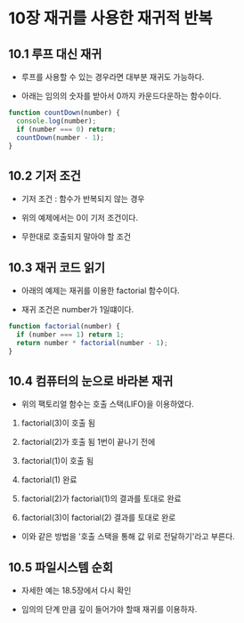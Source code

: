# 10장 재귀를 사용한 재귀적 반복

## 10.1 루프 대신 재귀

- 루프를 사용할 수 있는 경우라면 대부분 재귀도 가능하다.

- 아래는 임의의 숫자를 받아서 0까지 카운드다운하는 함수이다.

```js
function countDown(number) {
  console.log(number);
  if (number === 0) return;
  countDown(number - 1);
}
```

## 10.2 기저 조건

- 기저 조건 : 함수가 반복되지 않는 경우

- 위의 예제에서는 0이 기저 조건이다.

- 무한대로 호출되지 말아야 할 조건

## 10.3 재귀 코드 읽기

- 아래의 예제는 재귀를 이용한 factorial 함수이다.

- 재귀 조건은 number가 1일떄이다.

```js
function factorial(number) {
  if (number === 1) return 1;
  return number * factorial(number - 1);
}
```

## 10.4 컴퓨터의 눈으로 바라본 재귀

- 위의 팩토리얼 함수는 호출 스택(LIFO)을 이용하였다.

1. factorial(3)이 호출 됨

2. factorial(2)가 호출 됨 1번이 끝나기 전에

3. factorial(1)이 호출 됨

4. factorial(1) 완료

5. factorial(2)가 factorial(1)의 결과를 토대로 완료

6. factorial(3)이 factorial(2) 결과를 토대로 완로

- 이와 같은 방법을 '호출 스택을 통해 값 위로 전달하기'라고 부른다.

## 10.5 파일시스템 순회

- 자세한 예는 18.5장에서 다시 확인

- 임의의 단계 만큼 깊이 들어가야 할때 재귀를 이용하자.
